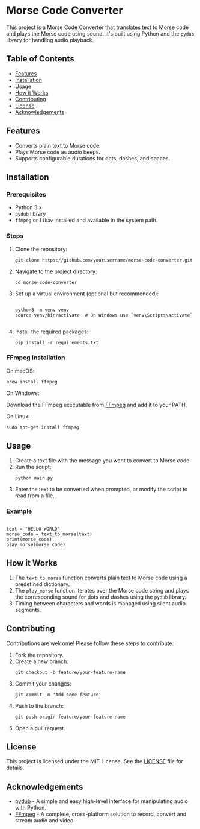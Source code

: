 <h1>Morse Code Converter</h1>
<p>This project is a Morse Code Converter that translates text to Morse code and plays the Morse code using sound. It's built using Python and the <code>pydub</code> library for handling audio playback.</p>

<h2>Table of Contents</h2>
<ul>
    <li><a href="#features">Features</a></li>
    <li><a href="#installation">Installation</a></li>
    <li><a href="#usage">Usage</a></li>
    <li><a href="#how-it-works">How it Works</a></li>
    <li><a href="#contributing">Contributing</a></li>
    <li><a href="#license">License</a></li>
    <li><a href="#acknowledgements">Acknowledgements</a></li>
</ul>

<h2 id="features">Features</h2>
<ul>
    <li>Converts plain text to Morse code.</li>
    <li>Plays Morse code as audio beeps.</li>
    <li>Supports configurable durations for dots, dashes, and spaces.</li>
</ul>

<h2 id="installation">Installation</h2>
<h3>Prerequisites</h3>
<ul>
    <li>Python 3.x</li>
    <li><code>pydub</code> library</li>
    <li><code>ffmpeg</code> or <code>libav</code> installed and available in the system path.</li>
</ul>

<h3>Steps</h3>
<ol>
    <li>Clone the repository:
        <pre><code>git clone https://github.com/yourusername/morse-code-converter.git</code></pre>
    </li>
    <li>Navigate to the project directory:
        <pre><code>cd morse-code-converter</code></pre>
    </li>
    <li>Set up a virtual environment (optional but recommended):
        <pre><code>
python3 -m venv venv
source venv/bin/activate  # On Windows use `venv\Scripts\activate`
        </code></pre>
    </li>
    <li>Install the required packages:
        <pre><code>pip install -r requirements.txt</code></pre>
    </li>
</ol>

<h3>FFmpeg Installation</h3>
<p>On macOS:</p>
<pre><code>brew install ffmpeg</code></pre>

<p>On Windows:</p>
<p>Download the FFmpeg executable from <a href="https://ffmpeg.org/download.html">FFmpeg</a> and add it to your PATH.</p>

<p>On Linux:</p>
<pre><code>sudo apt-get install ffmpeg</code></pre>

<h2 id="usage">Usage</h2>
<ol>
    <li>Create a text file with the message you want to convert to Morse code.</li>
    <li>Run the script:
        <pre><code>python main.py</code></pre>
    </li>
    <li>Enter the text to be converted when prompted, or modify the script to read from a file.</li>
</ol>

<h3>Example</h3>
<pre><code>
text = "HELLO WORLD"
morse_code = text_to_morse(text)
print(morse_code)
play_morse(morse_code)
</code></pre>

<h2 id="how-it-works">How it Works</h2>
<ol>
    <li>The <code>text_to_morse</code> function converts plain text to Morse code using a predefined dictionary.</li>
    <li>The <code>play_morse</code> function iterates over the Morse code string and plays the corresponding sound for dots and dashes using the <code>pydub</code> library.</li>
    <li>Timing between characters and words is managed using silent audio segments.</li>
</ol>

<h2 id="contributing">Contributing</h2>
<p>Contributions are welcome! Please follow these steps to contribute:</p>
<ol>
    <li>Fork the repository.</li>
    <li>Create a new branch:
        <pre><code>git checkout -b feature/your-feature-name</code></pre>
    </li>
    <li>Commit your changes:
        <pre><code>git commit -m 'Add some feature'</code></pre>
    </li>
    <li>Push to the branch:
        <pre><code>git push origin feature/your-feature-name</code></pre>
    </li>
    <li>Open a pull request.</li>
</ol>

<h2 id="license">License</h2>
<p>This project is licensed under the MIT License. See the <a href="LICENSE">LICENSE</a> file for details.</p>

<h2 id="acknowledgements">Acknowledgements</h2>
<ul>
    <li><a href="https://github.com/jiaaro/pydub">pydub</a> - A simple and easy high-level interface for manipulating audio with Python.</li>
    <li><a href="https://ffmpeg.org/">FFmpeg</a> - A complete, cross-platform solution to record, convert and stream audio and video.</li>
</ul>
